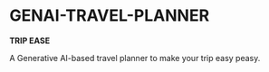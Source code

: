 # GENAI-TRAVEL-PLANNER

**TRIP EASE**

A Generative AI-based travel planner to make your trip easy peasy.

